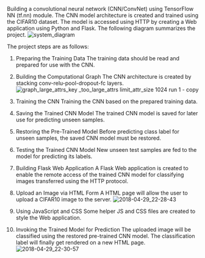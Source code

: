Building a convolutional neural network (CNN/ConvNet) using TensorFlow NN (tf.nn) module. The CNN model architecture is created and trained using the CIFAR10 dataset. The model is accessed using HTTP by creating a Web application using Python and Flask.
The following diagram summarizes the project.
![system_diagram](https://user-images.githubusercontent.com/16560492/39411182-56ae1492-4c05-11e8-99cd-3172698d97e3.png)

The project steps are as follows:

1) Preparing the Training Data
The training data should be read and prepared for use with the CNN.

2) Building the Computational Graph
The CNN architecture is created by stacking conv-relu-pool-dropout-fc layers.
![graph_large_attrs_key _too_large_attrs limit_attr_size 1024 run 1 - copy](https://user-images.githubusercontent.com/16560492/39411206-ae3add94-4c05-11e8-9444-a7c21d3fa254.png)

3) Training the CNN
Training the CNN based on the prepared training data.

4) Saving the Trained CNN Model
The trained CNN model is saved for later use for predicting unseen samples.

5) Restoring the Pre-Trained Model
Before predicting class label for unseen samples, the saved CNN model must be restored.

6) Testing the Trained CNN Model
New unseen test samples are fed to the model for predicting its labels.

7) Building Flask Web Application
A Flask Web application is created to enable the remote access of the trained CNN model for classifying images transferred using the HTTP protocol.

8) Upload an Image via HTML Form
A HTML page will allow the user to upload a CIFAR10 image to the server. 
![2018-04-29_22-28-43](https://user-images.githubusercontent.com/16560492/39411196-8b5ea3f0-4c05-11e8-8eae-f9006f8f9b63.png)

9) Using JavaScript and CSS
Some helper JS and CSS files are created to style the Web application.

10) Invoking the Trained Model for Prediction
The uploaded image will be classified using the restored pre-trained CNN model. The classification label will finally get rendered on a new HTML page.
![2018-04-29_22-30-57](https://user-images.githubusercontent.com/16560492/39411202-98faaedc-4c05-11e8-9f3b-785a06bec1cb.png)
